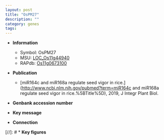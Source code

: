 ```yaml
---
layout: post
title: "OsPM27"
description: ""
category: genes
tags: 
---
```


* **Information**  
    + Symbol: OsPM27  
    + MSU: [LOC_Os11g44940](http://rice.uga.edu/cgi-bin/ORF_infopage.cgi?orf=LOC_Os11g44940)  
    + RAPdb: [Os11g0673100](http://rapdb.dna.affrc.go.jp/viewer/gbrowse_details/irgsp1?name=Os11g0673100)  

* **Publication**  
    + [miR164c and miR168a regulate seed vigor in rice.](http://www.ncbi.nlm.nih.gov/pubmed?term=miR164c and miR168a regulate seed vigor in rice.%5BTitle%5D), 2019, J Integr Plant Biol.

* **Genbank accession number**  

* **Key message**  

* **Connection**  

[//]: # * **Key figures**  



